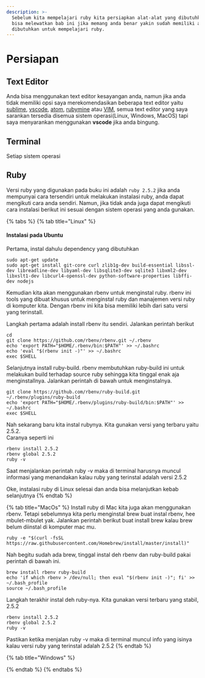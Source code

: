 ```yaml
---
description: >-
  Sebelum kita mempelajari ruby kita persiapkan alat-alat yang dibutuhkan, anda
  bisa melewatkan bab ini jika memang anda benar yakin sudah memiliki alat yang
  dibutuhkan untuk mempelajari ruby.
---
```


# Persiapan

## Text Editor

Anda bisa menggunakan text editor kesayangan anda, namun jika anda tidak memiliki opsi saya merekomendasikan beberapa text editor yaitu [sublime](https://www.sublimetext.com/), [vscode](https://code.visualstudio.com/), [atom](https://atom.io/), [rubymine](https://www.jetbrains.com/ruby/) atau [VIM](https://www.vim.org/), semua text editor yang saya sarankan tersedia disemua sistem operasi\(Linux, Windows, MacOS\) tapi saya menyarankan menggunakan **vscode** jika anda bingung.

## Terminal

Setiap sistem operasi 

## Ruby

Versi ruby yang digunakan pada buku ini adalah `ruby 2.5.2` jika anda mempunyai cara tersendiri untuk melakukan instalasi ruby, anda dapat mengikuti cara anda sendiri. Namun, jika tidak anda juga dapat mengikuti cara instalasi berikut ini sesuai dengan sistem operasi yang anda gunakan. 

{% tabs %}
{% tab title="Linux" %}
#### Instalasi pada Ubuntu

Pertama, instal dahulu dependency yang dibutuhkan

```text
sudo apt-get update
sudo apt-get install git-core curl zlib1g-dev build-essential libssl-dev libreadline-dev libyaml-dev libsqlite3-dev sqlite3 libxml2-dev libxslt1-dev libcurl4-openssl-dev python-software-properties libffi-dev nodejs
```

Kemudian kita akan menggunakan rbenv untuk menginstal ruby. rbenv ini tools yang dibuat khusus untuk menginstal ruby dan manajemen versi ruby di komputer kita. Dengan rbenv ini kita bisa memiliki lebih dari satu versi yang terinstall.

Langkah pertama adalah install rbenv itu sendiri. Jalankan perintah berikut

```text
cd
git clone https://github.com/rbenv/rbenv.git ~/.rbenv
echo 'export PATH="$HOME/.rbenv/bin:$PATH"' >> ~/.bashrc
echo 'eval "$(rbenv init -)"' >> ~/.bashrc
exec $SHELL
```

Selanjutnya install ruby-build. rbenv membutuhkan ruby-build ini untuk melakukan build terhadap source ruby sehingga kita tinggal enak aja menginstallnya. Jalankan perintah di bawah untuk menginstalnya.

```text
git clone https://github.com/rbenv/ruby-build.git ~/.rbenv/plugins/ruby-build
echo 'export PATH="$HOME/.rbenv/plugins/ruby-build/bin:$PATH"' >> ~/.bashrc
exec $SHELL
```

Nah sekarang baru kita instal rubynya. Kita gunakan versi yang terbaru yaitu 2.5.2.   
Caranya seperti ini

```text
rbenv install 2.5.2
rbenv global 2.5.2
ruby -v
```

Saat menjalankan perintah ruby -v maka di terminal harusnya muncul informasi yang menandakan kalau ruby yang terinstal adalah versi 2.5.2

Oke, instalasi ruby di Linux selesai dan anda bisa melanjutkan kebab selanjutnya
{% endtab %}

{% tab title="MacOs" %}
Install ruby di Mac kita juga akan menggunakan rbenv. Tetapi sebelumnya kita perlu menginstal brew buat instal rbenv, hee mbulet-mbulet yak. Jalankan perintah berikut buat install brew kalau brew belum diinstal di komputer mac mu.

```text
ruby -e "$(curl -fsSL https://raw.githubusercontent.com/Homebrew/install/master/install)"
```

Nah begitu sudah ada brew, tinggal instal deh rbenv dan ruby-build pakai perintah di bawah ini.

```text
brew install rbenv ruby-build
echo 'if which rbenv > /dev/null; then eval "$(rbenv init -)"; fi' >> ~/.bash_profile
source ~/.bash_profile
```

Langkah terakhir instal deh ruby-nya. Kita gunakan versi terbaru yang stabil, 2.5.2

```text
rbenv install 2.5.2
rbenv global 2.5.2
ruby -v
```

Pastikan ketika menjalan ruby -v maka di terminal muncul info yang isinya kalau versi ruby yang terinstal adalah 2.5.2
{% endtab %}

{% tab title="Windows" %}

{% endtab %}
{% endtabs %}

